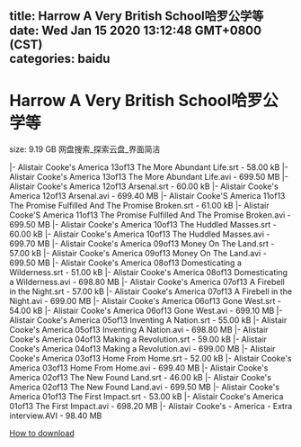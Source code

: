 
title: Harrow A Very British School哈罗公学等
date: Wed Jan 15 2020 13:12:48 GMT+0800 (CST)    
categories: baidu
---

# Harrow A Very British School哈罗公学等
size: 9.19 GB
 网盘搜索_探索云盘_界面简洁
 
|- Alistair Cooke's America 13of13 The More Abundant Life.srt - 58.00 kB
|- Alistair Cooke's America 13of13 The More Abundant Life.avi - 699.50 MB
|- Alistair Cooke's America 12of13 Arsenal.srt - 60.00 kB
|- Alistair Cooke's America 12of13 Arsenal.avi - 699.40 MB
|- Alistair Cooke'S America 11of13 The Promise Fulfilled And The Promise Broken.srt - 61.00 kB
|- Alistair Cooke'S America 11of13 The Promise Fulfilled And The Promise Broken.avi - 699.50 MB
|- Alistair Cooke's America 10of13 The Huddled Masses.srt - 60.00 kB
|- Alistair Cooke's America 10of13 The Huddled Masses.avi - 699.70 MB
|- Alistair Cooke's America 09of13 Money On The Land.srt - 57.00 kB
|- Alistair Cooke's America 09of13 Money On The Land.avi - 699.50 MB
|- Alistair Cooke's America 08of13 Domesticating a Wilderness.srt - 51.00 kB
|- Alistair Cooke's America 08of13 Domesticating a Wilderness.avi - 698.80 MB
|- Alistair Cooke's America 07of13 A Firebell in the Night.srt - 57.00 kB
|- Alistair Cooke's America 07of13 A Firebell in the Night.avi - 699.00 MB
|- Alistair Cooke's America 06of13 Gone West.srt - 54.00 kB
|- Alistair Cooke's America 06of13 Gone West.avi - 699.10 MB
|- Alistair Cooke's America 05of13  Inventing A Nation.srt - 55.00 kB
|- Alistair Cooke's America 05of13  Inventing A Nation.avi - 698.80 MB
|- Alistair Cooke's America 04of13 Making a Revolution.srt - 59.00 kB
|- Alistair Cooke's America 04of13 Making a Revolution.avi - 699.00 MB
|- Alistair Cooke's America 03of13  Home From Home.srt - 52.00 kB
|- Alistair Cooke's America 03of13  Home From Home.avi - 699.40 MB
|- Alistair Cooke's America 02of13 The New Found Land.srt - 46.00 kB
|- Alistair Cooke's America 02of13 The New Found Land.avi - 699.50 MB
|- Alistair Cooke's America 01of13  The First Impact.srt - 53.00 kB
|- Alistair Cooke's America 01of13  The First Impact.avi - 698.20 MB
|- Alistair Cooke's - America - Extra interview.AVI - 98.40 MB

[How to download](https://bpcam.bemobtrk.com/go/2ceec3aa-1ca2-46d6-b9ff-aaa5c184517c?jno=168)